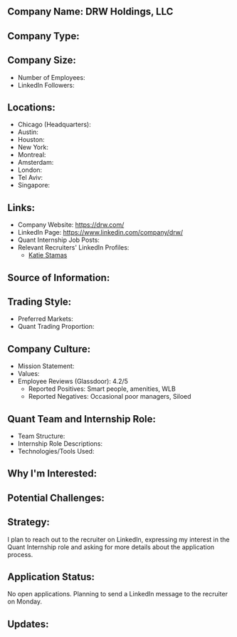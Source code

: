 ## Company Name: DRW Holdings, LLC

## Company Type:

## Company Size:
- Number of Employees: 
- LinkedIn Followers: 

## Locations:
- Chicago (Headquarters): 
- Austin: 
- Houston: 
- New York: 
- Montreal: 
- Amsterdam: 
- London: 
- Tel Aviv: 
- Singapore: 

## Links:
- Company Website: https://drw.com/
- LinkedIn Page: https://www.linkedin.com/company/drw/
- Quant Internship Job Posts: 
- Relevant Recruiters' LinkedIn Profiles: 
  - [Katie Stamas](https://www.linkedin.com/in/katiestamas/)

## Source of Information:

## Trading Style:
- Preferred Markets: 
- Quant Trading Proportion: 

## Company Culture:
- Mission Statement: 
- Values: 
- Employee Reviews (Glassdoor): 4.2/5
  - Reported Positives: Smart people, amenities, WLB
  - Reported Negatives: Occasional poor managers, Siloed

## Quant Team and Internship Role:
- Team Structure: 
- Internship Role Descriptions: 
- Technologies/Tools Used: 

## Why I'm Interested:

## Potential Challenges: 

## Strategy:
I plan to reach out to the recruiter on LinkedIn, expressing my interest in the Quant Internship role and asking for more details about the application process.

## Application Status:
No open applications. Planning to send a LinkedIn message to the recruiter on Monday.

## Updates:
